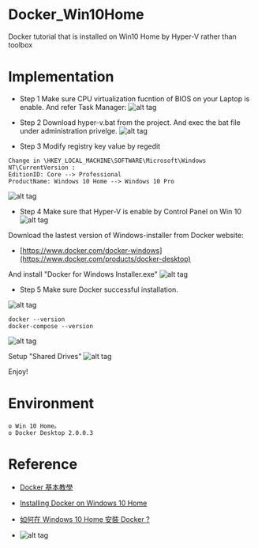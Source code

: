 # Docker_Win10Home
Docker tutorial that is installed on Win10 Home by Hyper-V rather than toolbox

Implementation
==============================
* Step 1
Make sure CPU virtualization fucntion of BIOS on your Laptop is enable.
And refer Task Manager:
![alt tag](https://i.imgur.com/LEtsMSW.jpg)

* Step 2
Download hyper-v.bat from the project.
And exec the bat file under administration privelge.
![alt tag](https://i.imgur.com/sq9RzXR.gif)

* Step 3
Modify registry key value by regedit
``` 
Change in \HKEY_LOCAL_MACHINE\SOFTWARE\Microsoft\Windows NT\CurrentVersion :
EditionID: Core --> Professional
ProductName: Windows 10 Home --> Windows 10 Pro
``` 
![alt tag](https://i.imgur.com/Y88YvjW.jpg)

* Step 4
Make sure that Hyper-V is enable by Control Panel on Win 10
![alt tag](https://i.imgur.com/6BOFoDH.jpg)

Download the lastest version of Windows-installer from Docker website:
* [https://www.docker.com/docker-windows](https://www.docker.com/products/docker-desktop)

And install "Docker for Windows Installer.exe"
![alt tag](https://i.imgur.com/MQZ2kFV.jpg)

* Step 5
Make sure Docker successful installation.

![alt tag](https://i.imgur.com/ac3U1m0.jpg)

``` 
docker --version
docker-compose --version
``` 
![alt tag](https://i.imgur.com/v50wg4I.jpg)

Setup "Shared Drives"
![alt tag](https://i.imgur.com/nkCitB2.jpg)

Enjoy!


Environment
==============================
``` 
o Win 10 Home。
o Docker Desktop 2.0.0.3
``` 

Reference 
==============================
* [Docker 基本教學](https://github.com/twtrubiks/docker-tutorial)
* [Installing Docker on Windows 10 Home](https://forums.docker.com/t/installing-docker-on-windows-10-home/11722/24)
* [如何在 Windows 10 Home 安裝 Docker ?](https://oomusou.io/docker/toolbox/)

* []()
![alt tag]()